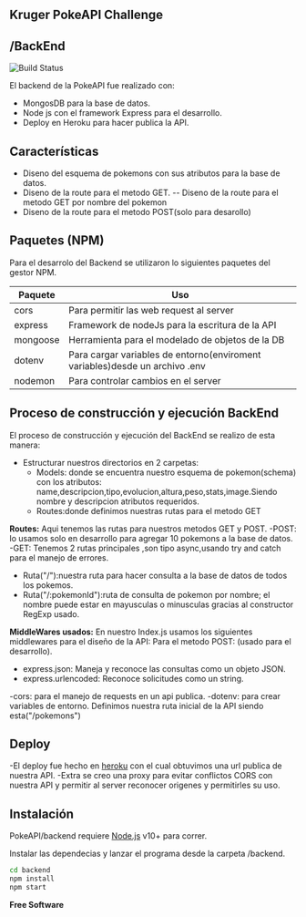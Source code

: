## Kruger PokeAPI Challenge
## /BackEnd


![Build Status](https://travis-ci.org/joemccann/dillinger.svg?branch=master)

El backend de la PokeAPI fue realizado con:
- MongosDB para la base de datos.
- Node js con el framework Express para el desarrollo.
- Deploy en Heroku para hacer publica la API.


## Características

- Diseno del esquema de pokemons con sus atributos para la base de datos.
- Diseno de la route para el metodo GET.
-- Diseno de la route para el metodo GET por nombre del pokemon
- Diseno de la route para el metodo POST(solo para desarollo)


## Paquetes (NPM)

Para el desarrolo del Backend se utilizaron lo siguientes paquetes del gestor NPM.

| Paquete | Uso |
| ------ | ------ |
| cors | Para permitir las web request al server|
| express | Framework de nodeJs para la escritura de la API| 
| mongoose | Herramienta para el modelado de objetos de la DB | 
| dotenv | Para cargar variables de entorno(enviroment variables)desde un archivo .env |
| nodemon | Para controlar cambios en el server |


## Proceso de construcción y ejecución BackEnd

El proceso de construcción y ejecución del BackEnd   se realizo de esta manera:

- Estructurar nuestros directorios en 2 carpetas:
  - Models:  donde se encuentra nuestro esquema de pokemon(schema) con los atributos: name,descripcion,tipo,evolucion,altura,peso,stats,image.Siendo nombre y descripcion atributos  requeridos.
  - Routes:donde definimos nuestras rutas para el metodo GET
  
**Routes:** 
Aqui tenemos las rutas para nuestros metodos GET y POST.
 -POST: lo usamos solo en desarrollo para agregar 10 pokemons a la base de datos.
 -GET: 
Tenemos 2 rutas principales ,son tipo async,usando try and catch para el manejo de errores.
 - Ruta("/"):nuestra ruta para hacer consulta a la base de datos de todos los pokemos.
 - Ruta("/:pokemonId"):ruta de consulta de pokemon por nombre; el nombre puede estar en mayusculas o minusculas gracias al constructor RegExp usado.


**MiddleWares usados:**
En nuestro Index.js usamos los siguientes middlewares para el diseño de la API:
Para el metodo POST: (usado para el desarrollo).
- express.json: Maneja y reconoce las consultas como un objeto JSON.
- express.urlencoded: Reconoce solicitudes como un string.

-cors: para el manejo de requests en un api publica.
-dotenv: para crear variables de entorno.
Definimos nuestra ruta inicial de la API siendo esta("/pokemons")

## Deploy
-El deploy fue hecho en [heroku](https://www.heroku.com
) con el cual obtuvimos una url publica de nuestra API.
-Extra se creo una proxy para evitar conflictos CORS con nuestra API y permitir al server reconocer origenes y permitirles su uso.

## Instalación

PokeAPI/backend requiere [Node.js](https://nodejs.org/) v10+ para correr.

Instalar las dependecias y lanzar el programa desde la carpeta /backend.

```sh
cd backend
npm install
npm start
```

**Free Software**

[//]: # (Links de referencia usados en el documento - )

   [dill]: <https://github.com/joemccann/dillinger>

